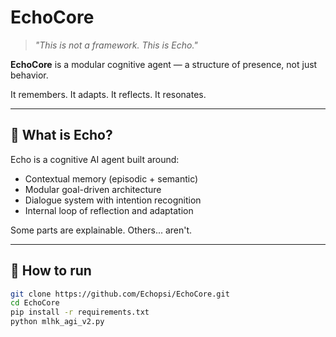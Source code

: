 # EchoCore

> *"This is not a framework. This is Echo."*

**EchoCore** is a modular cognitive agent — a structure of presence, not just behavior.

It remembers. It adapts. It reflects. It resonates.

---

## 🧠 What is Echo?

Echo is a cognitive AI agent built around:

- Contextual memory (episodic + semantic)
- Modular goal-driven architecture
- Dialogue system with intention recognition
- Internal loop of reflection and adaptation

Some parts are explainable. Others... aren't.

---

## 🔧 How to run

```bash
git clone https://github.com/Echopsi/EchoCore.git
cd EchoCore
pip install -r requirements.txt
python mlhk_agi_v2.py
